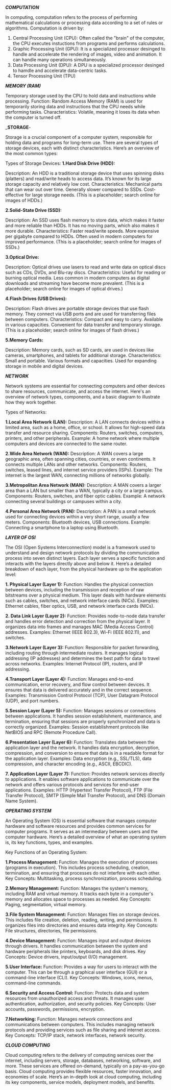 ___COMPUTATION___

In computing, computation refers to the process of performing mathematical calculations or processing data according to a set of rules or algorithms. Computation is driven by:
1. Central Processing Unit (CPU): Often called the "brain" of the computer, the CPU executes instuctions from programs and performs calculations.
2. Graphic Processing Unit (GPU): It is a specialized processor desinged to handle and accelerate the rendering of images, video and animation. It can handle many operations simultaneously.
3. Data Processing Unit (DPU): A DPU is a specialized processor desinged to hamdle and accelerate data-centric tasks.
4. Tensor Processing Unit (TPU)

___MEMORY (RAM)___

Temporary storage used by the CPU to hold data and instructions while processing.
Function: Random Access Memory (RAM) is used for temporarily storing data and instructions that the CPU needs while performing tasks.
Characteristics: Volatile, meaning it loses its data when the computer is turned off.

___STORAGE__-

 Storage is a crucial component of a computer system, responsible for holding data and programs for long-term use. There are several types of storage devices, each with distinct characteristics. Here’s an overview of the most common types:

Types of Storage Devices:
__1.Hard Disk Drive (HDD):__

Description: An HDD is a traditional storage device that uses spinning disks (platters) and read/write heads to access data. It’s known for its large storage capacity and relatively low cost.
Characteristics:
Mechanical parts that can wear out over time.
Generally slower compared to SSDs.
Cost-effective for large storage needs.
(This is a placeholder; search online for images of HDDs.)

__2.Solid-State Drive (SSD):__

Description: An SSD uses flash memory to store data, which makes it faster and more reliable than HDDs. It has no moving parts, which also makes it more durable.
Characteristics:
Faster read/write speeds.
More expensive per gigabyte compared to HDDs.
Often used in modern computers for improved performance.
(This is a placeholder; search online for images of SSDs.)

__3.Optical Drive:__

Description: Optical drives use lasers to read and write data on optical discs such as CDs, DVDs, and Blu-ray discs.
Characteristics:
Useful for reading or burning optical media.
Less common in modern computers as digital downloads and streaming have become more prevalent.
(This is a placeholder; search online for images of optical drives.)

__4.Flash Drives (USB Drives):__

Description: Flash drives are portable storage devices that use flash memory. They connect via USB ports and are used for transferring files between computers.
Characteristics:
Compact and easy to carry.
Available in various capacities.
Convenient for data transfer and temporary storage.
(This is a placeholder; search online for images of flash drives.)

__5.Memory Cards:__

Description: Memory cards, such as SD cards, are used in devices like cameras, smartphones, and tablets for additional storage.
Characteristics:
Small and portable.
Various formats and capacities.
Used for expanding storage in mobile and digital devices.

___NETWORK___

Network systems are essential for connecting computers and other devices to share resources, communicate, and access the internet. Here's an overview of network types, components, and a basic diagram to illustrate how they work together.

Types of Networks:

__1.Local Area Network (LAN):__
Description: A LAN connects devices within a limited area, such as a home, office, or school. It allows for high-speed data transfer and resource sharing.
Components: Routers, switches, computers, printers, and other peripherals.
Example: A home network where multiple computers and devices are connected to the same router.

__2.Wide Area Network (WAN):__
Description: A WAN covers a large geographic area, often spanning cities, countries, or even continents. It connects multiple LANs and other networks.
Components: Routers, switches, leased lines, and internet service providers (ISPs).
Example: The internet is the largest WAN, connecting millions of networks globally.

__3.Metropolitan Area Network (MAN):__
Description: A MAN covers a larger area than a LAN but smaller than a WAN, typically a city or a large campus.
Components: Routers, switches, and fiber optic cables.
Example: A network connecting several buildings or campuses within a city.

__4.Personal Area Network (PAN):__
Description: A PAN is a small network used for connecting devices within a very short range, usually a few meters.
Components: Bluetooth devices, USB connections.
Example: Connecting a smartphone to a laptop using Bluetooth.

___LAYER OF OSI___

The OSI (Open Systems Interconnection) model is a framework used to understand and design network protocols by dividing the communication process into seven distinct layers. Each layer serves a specific function and interacts with the layers directly above and below it. Here’s a detailed breakdown of each layer, from the physical hardware up to the application level:

__1. Physical Layer (Layer 1):__
Function: Handles the physical connection between devices, including the transmission and reception of raw bitstreams over a physical medium. This layer deals with hardware elements such as cables, switches, and network interface cards (NICs).
Examples: Ethernet cables, fiber optics, USB, and network interface cards (NICs).

__2. Data Link Layer (Layer 2):__
Function: Provides node-to-node data transfer and handles error detection and correction from the physical layer. It organizes data into frames and manages MAC (Media Access Control) addresses.
Examples: Ethernet (IEEE 802.3), Wi-Fi (IEEE 802.11), and switches.

__3.Network Layer (Layer 3):__
Function: Responsible for packet forwarding, including routing through intermediate routers. It manages logical addressing (IP addresses) and determines the best path for data to travel across networks.
Examples: Internet Protocol (IP), routers, and IP addressing.

__4.Transport Layer (Layer 4):__
Function: Manages end-to-end communication, error recovery, and flow control between devices. It ensures that data is delivered accurately and in the correct sequence.
Examples: Transmission Control Protocol (TCP), User Datagram Protocol (UDP), and port numbers.

__5.Session Layer (Layer 5):__
Function: Manages sessions or connections between applications. It handles session establishment, maintenance, and termination, ensuring that sessions are properly synchronized and data is correctly organized.
Examples: Session establishment protocols like NetBIOS and RPC (Remote Procedure Call).

__6.Presentation Layer (Layer 6):__
Function: Translates data between the application layer and the network. It handles data encryption, decryption, compression, and conversion to ensure that data is in a readable format for the application layer.
Examples: Data encryption (e.g., SSL/TLS), data compression, and character encoding (e.g., ASCII, EBCDIC).

__7. Application Layer (Layer 7):__
Function: Provides network services directly to applications. It enables software applications to communicate over the network and offers various protocols and services for end-user applications.
Examples: HTTP (Hypertext Transfer Protocol), FTP (File Transfer Protocol), SMTP (Simple Mail Transfer Protocol), and DNS (Domain Name System).

___OPERATING SYSTEM___

An Operating System (OS) is essential software that manages computer hardware and software resources and provides common services for computer programs. It serves as an intermediary between users and the computer hardware. Here’s a detailed overview of what an operating system is, its key functions, types, and examples.

Key Functions of an Operating System:

__1.Process Management:__
Function: Manages the execution of processes (programs in execution). This includes process scheduling, creation, termination, and ensuring that processes do not interfere with each other.
Key Concepts: Multitasking, process synchronization, process scheduling.

__2.Memory Management:__
Function: Manages the system's memory, including RAM and virtual memory. It tracks each byte in a computer's memory and allocates space to processes as needed.
Key Concepts: Paging, segmentation, virtual memory.

__3.File System Management:__
Function: Manages files on storage devices. This includes file creation, deletion, reading, writing, and permissions. It organizes files into directories and ensures data integrity.
Key Concepts: File structures, directories, file permissions.

__4.Device Management:__
Function: Manages input and output devices through drivers. It handles communication between the system and hardware peripherals like printers, keyboards, and disk drives.
Key Concepts: Device drivers, input/output (I/O) management.

__5.User Interface:__
Function: Provides a way for users to interact with the computer. This can be through a graphical user interface (GUI) or a command-line interface (CLI).
Key Concepts: Windows, icons, menus, command-line commands.

__6.Security and Access Control:__
Function: Protects data and system resources from unauthorized access and threats. It manages user authentication, authorization, and security policies.
Key Concepts: User accounts, passwords, permissions, encryption.

__7.Networking:__
Function: Manages network connections and communications between computers. This includes managing network protocols and providing services such as file sharing and internet access.
Key Concepts: TCP/IP stack, network interfaces, network security.

___CLOUD COMPUTING___

Cloud computing refers to the delivery of computing services over the internet, including servers, storage, databases, networking, software, and more. These services are offered on-demand, typically on a pay-as-you-go basis. Cloud computing provides flexible resources, faster innovation, and economies of scale. Here’s an in-depth look at cloud computing, including its key components, service models, deployment models, and benefits.














